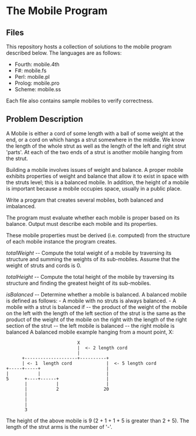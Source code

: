 # The Mobile Program #

## Files ##

This repository hosts a collection of solutions to the mobile program described 
below. The languages are as follows:

* Fourth: mobile.4th
* F#:     mobile.fs
* Perl:   mobile.pl
* Prolog: mobile.pro
* Scheme: mobile.ss

Each file also contains sample mobiles to verify correctness.

## Problem Description ##

A Mobile is either a cord of some length with a ball of some weight at the end,
or a cord on which hangs a strut somewhere in the middle.
We know the length of the whole strut as well as the length of the left 
and right strut 'parts'. 
At each of the two ends of a strut is another mobile hanging from the strut.

Building a mobile involves issues of weight and balance.
A proper mobile exhibits properties of weight and balance that
allow it to exist in space with the struts level; this is a balanced mobile.
In addition, the height of a mobile is important because 
a mobile occupies space, usually in a public place.

Write a program that creates several mobiles, both balanced and imbalanced.

The program must evaluate whether each mobile is proper based on its
balance. Output must describe each mobile and its properties.

These mobile properties must be derived (i.e. computed) from the
structure of each mobile instance the program creates.

*totalWeight* -- 
        Compute the total weight of a mobile by traversing its
  structure and summing the weights of its sub-mobiles. 
        Assume that the weight of struts and cords is 0.

*totalHeight* -- 
        Compute the total height of the mobile by traversing its
  structure and finding the greatest height of its sub-mobiles. 

*isBalanced* -- 
        Determine whether a mobile is balanced.
    A balanced mobile is defined as follows:
      - A mobile with no struts is always balanced.
      - A mobile with a strut is balanced if
        -- the product of the weight of the mobile on the left with the 
           length of the left section of the strut is the same as the 
           product of the weight of the mobile on the right with the 
           length of the right section of the strut
        -- the left mobile is balanced
        -- the right mobile is balanced
    A balanced mobile example hanging from a mount point, X:

                               X
                               |  <- 2 length cord
                               |
          +--------------------+----------+
          | <- 1  length cord             |  <- 5 length cord
    +-----+-----+                         |
    |           |                         |
    5      +----+------+                  |
           |           |                  |
           |           2                 20
           | 
           | 
           | 
           3 

The height of the above mobile is 9 (2 + 1 + 1 + 5 is greater than 2 + 5).
The length of the strut arms is the number of '-'.
